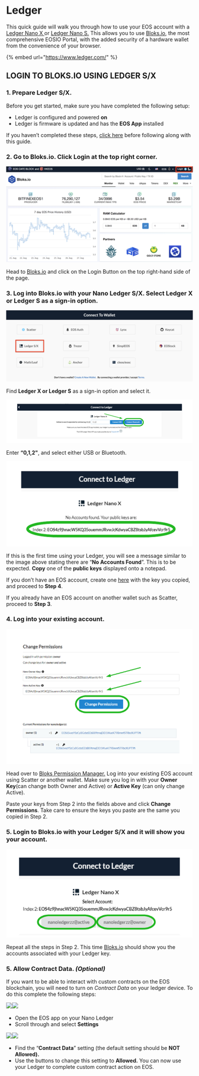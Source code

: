 # Ledger

This quick guide will walk you through how to use your EOS account with a [Ledger Nano X ](https://shop.ledger.com/products/ledger-nano-x)or [Ledger Nano S.](https://shop.ledger.com/products/ledger-nano-s/) This allows you to use [Bloks.io](https://bloks.io/), the most comprehensive EOSIO Portal, with the added security of a hardware wallet from the convenience of your browser.

{% embed url="https://www.ledger.com/" %}

## LOGIN TO BLOKS.IO USING LEDGER S/X

### 1. Prepare Ledger S/X.

Before you get started, make sure you have completed the following setup:

* Ledger is configured and powered **on**
* Ledger is firmware is updated and has the **EOS App** installed

If you haven’t completed these steps, [click here](https://support.ledger.com/hc/en-us/articles/360000613793-Set-up-as-new-device) before following along with this guide.

### 2. Go to Bloks.io. Click Login at the top right corner. 

![](../../.gitbook/assets/image%20%28158%29.png)

 Head to [Bloks.io](https://bloks.io/) and click on the Login Button on the top right-hand side of the page.

### 3. Log into Bloks.io with your Nano Ledger S/X. Select Ledger X or Ledger S as a sign-in option.

![](../../.gitbook/assets/image%20%28169%29.png)

Find **Ledger X or Ledger S** as a sign-in option and select it.

![](../../.gitbook/assets/image%20%2851%29.png)

Enter **“0,1,2"**, and select either USB or Bluetooth.

![](../../.gitbook/assets/image%20%28129%29.png)

If this is the first time using your Ledger, you will see a message similar to the image above stating there are “**No Accounts Found**”. This is to be expected. **Copy** one of the **public keys** displayed onto a notepad.

If you don’t have an EOS account, create one [here](https://bloks.io/wallet/create-account) with the key you copied, and proceed to **Step 4**.

If you already have an EOS account on another wallet such as Scatter, proceed to **Step 3**.

### 4. Log into your existing account.

![](../../.gitbook/assets/image%20%28178%29.png)

Head over to [Bloks Permission Manager.](https://bloks.io/wallet/permissions) Log into your existing EOS account using Scatter or another wallet. Make sure you log in with your **Owner Key**\(can change both Owner and Active\) or **Active Key** \(can only change Active\).

Paste your keys from Step 2 into the fields above and click **Change Permissions**. Take care to ensure the keys you paste are the same you copied in Step 2.

### 5. Login to Bloks.io with your Ledger S/X and it will show you your account.

![](../../.gitbook/assets/image%20%28140%29.png)

Repeat all the steps in Step 2. This time [Bloks.io](https://bloks.io/) should show you the accounts associated with your Ledger key.

### 5. Allow Contract Data. _\(Optional\)_

If you want to be able to interact with custom contracts on the EOS blockchain, you will need to turn on _Contract Data_ on your ledger device. To do this complete the following steps:

![](https://miro.medium.com/max/500/1*C_ZZd9nE9eNQKI0q1L247A.jpeg)![](https://miro.medium.com/max/500/1*cDP9gVPbafkkAYYbExQgxQ.jpeg)

* Open the EOS app on your Nano Ledger
* Scroll through and select **Settings**

![](https://miro.medium.com/max/500/1*uqoTCgU3NwzOZ-w4rwCQ3Q.jpeg)![](https://miro.medium.com/max/500/1*pFHCxHL6-kYvqXBcujfUxw.jpeg)

* Find the “**Contract Data**” setting \(the default setting should be **NOT Allowed\).**
* Use the buttons to change this setting to **Allowed.** You can now use your Ledger to complete custom contract action on EOS.

